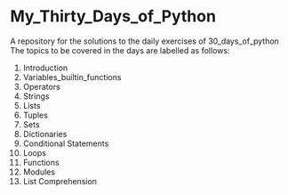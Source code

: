# My_Thirty_Days_of_Python

A repository for the solutions to the daily exercises of 30_days_of_python
The topics to be covered in the days are labelled as follows:

1. Introduction
2. Variables_builtin_functions
3. Operators
4. Strings
5. Lists
6. Tuples
7. Sets
8. Dictionaries
9. Conditional Statements
10. Loops
11. Functions
12. Modules
13. List Comprehension
